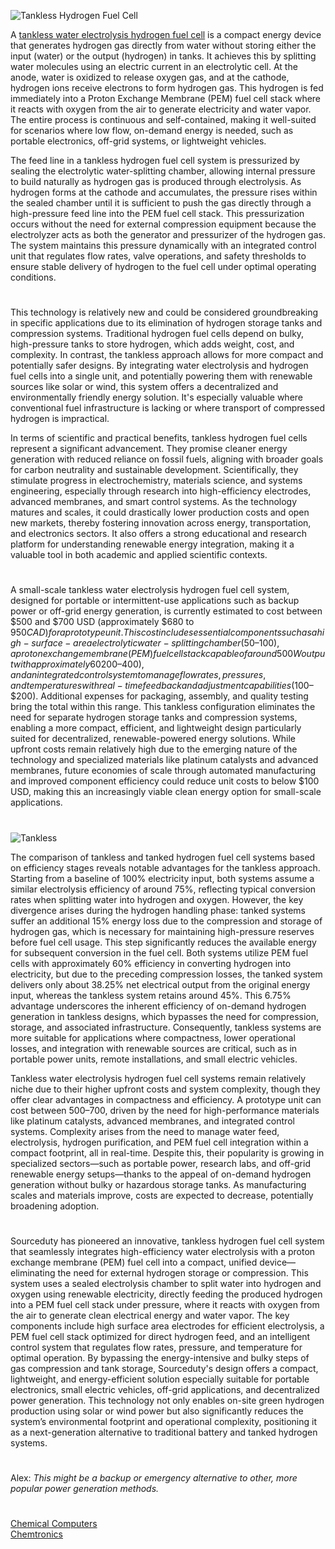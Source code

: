 ![Tankless Hydrogen Fuel Cell](https://github.com/user-attachments/assets/d080b4e2-9662-4beb-bcb6-5c06e85ef9d2)

A [tankless water electrolysis hydrogen fuel cell](https://chatgpt.com/g/g-685b3527bef8819191c8c6ba766a6b4a-tankless-hydrogen) is a compact energy device that generates hydrogen gas directly from water without storing either the input (water) or the output (hydrogen) in tanks. It achieves this by splitting water molecules using an electric current in an electrolytic cell. At the anode, water is oxidized to release oxygen gas, and at the cathode, hydrogen ions receive electrons to form hydrogen gas. This hydrogen is fed immediately into a Proton Exchange Membrane (PEM) fuel cell stack where it reacts with oxygen from the air to generate electricity and water vapor. The entire process is continuous and self-contained, making it well-suited for scenarios where low flow, on-demand energy is needed, such as portable electronics, off-grid systems, or lightweight vehicles.

The feed line in a tankless hydrogen fuel cell system is pressurized by sealing the electrolytic water-splitting chamber, allowing internal pressure to build naturally as hydrogen gas is produced through electrolysis. As hydrogen forms at the cathode and accumulates, the pressure rises within the sealed chamber until it is sufficient to push the gas directly through a high-pressure feed line into the PEM fuel cell stack. This pressurization occurs without the need for external compression equipment because the electrolyzer acts as both the generator and pressurizer of the hydrogen gas. The system maintains this pressure dynamically with an integrated control unit that regulates flow rates, valve operations, and safety thresholds to ensure stable delivery of hydrogen to the fuel cell under optimal operating conditions.

#

This technology is relatively new and could be considered groundbreaking in specific applications due to its elimination of hydrogen storage tanks and compression systems. Traditional hydrogen fuel cells depend on bulky, high-pressure tanks to store hydrogen, which adds weight, cost, and complexity. In contrast, the tankless approach allows for more compact and potentially safer designs. By integrating water electrolysis and hydrogen fuel cells into a single unit, and potentially powering them with renewable sources like solar or wind, this system offers a decentralized and environmentally friendly energy solution. It's especially valuable where conventional fuel infrastructure is lacking or where transport of compressed hydrogen is impractical.

In terms of scientific and practical benefits, tankless hydrogen fuel cells represent a significant advancement. They promise cleaner energy generation with reduced reliance on fossil fuels, aligning with broader goals for carbon neutrality and sustainable development. Scientifically, they stimulate progress in electrochemistry, materials science, and systems engineering, especially through research into high-efficiency electrodes, advanced membranes, and smart control systems. As the technology matures and scales, it could drastically lower production costs and open new markets, thereby fostering innovation across energy, transportation, and electronics sectors. It also offers a strong educational and research platform for understanding renewable energy integration, making it a valuable tool in both academic and applied scientific contexts.

#

A small-scale tankless water electrolysis hydrogen fuel cell system, designed for portable or intermittent-use applications such as backup power or off-grid energy generation, is currently estimated to cost between $500 and $700 USD (approximately $680 to $950 CAD) for a prototype unit. This cost includes essential components such as a high-surface-area electrolytic water-splitting chamber ($50–$100), a proton exchange membrane (PEM) fuel cell stack capable of around 500W output with approximately 60% efficiency ($200–$400), and an integrated control system to manage flow rates, pressures, and temperatures with real-time feedback and adjustment capabilities ($100–$200). Additional expenses for packaging, assembly, and quality testing bring the total within this range. This tankless configuration eliminates the need for separate hydrogen storage tanks and compression systems, enabling a more compact, efficient, and lightweight design particularly suited for decentralized, renewable-powered energy solutions. While upfront costs remain relatively high due to the emerging nature of the technology and specialized materials like platinum catalysts and advanced membranes, future economies of scale through automated manufacturing and improved component efficiency could reduce unit costs to below $100 USD, making this an increasingly viable clean energy option for small-scale applications.

#

![Tankless](https://github.com/user-attachments/assets/53f286da-84cd-406d-af82-db5edd43586e)

The comparison of tankless and tanked hydrogen fuel cell systems based on efficiency stages reveals notable advantages for the tankless approach. Starting from a baseline of 100% electricity input, both systems assume a similar electrolysis efficiency of around 75%, reflecting typical conversion rates when splitting water into hydrogen and oxygen. However, the key divergence arises during the hydrogen handling phase: tanked systems suffer an additional 15% energy loss due to the compression and storage of hydrogen gas, which is necessary for maintaining high-pressure reserves before fuel cell usage. This step significantly reduces the available energy for subsequent conversion in the fuel cell. Both systems utilize PEM fuel cells with approximately 60% efficiency in converting hydrogen into electricity, but due to the preceding compression losses, the tanked system delivers only about 38.25% net electrical output from the original energy input, whereas the tankless system retains around 45%. This 6.75% advantage underscores the inherent efficiency of on-demand hydrogen generation in tankless designs, which bypasses the need for compression, storage, and associated infrastructure. Consequently, tankless systems are more suitable for applications where compactness, lower operational losses, and integration with renewable sources are critical, such as in portable power units, remote installations, and small electric vehicles.

Tankless water electrolysis hydrogen fuel cell systems remain relatively niche due to their higher upfront costs and system complexity, though they offer clear advantages in compactness and efficiency. A prototype unit can cost between $500–$700, driven by the need for high-performance materials like platinum catalysts, advanced membranes, and integrated control systems. Complexity arises from the need to manage water feed, electrolysis, hydrogen purification, and PEM fuel cell integration within a compact footprint, all in real-time. Despite this, their popularity is growing in specialized sectors—such as portable power, research labs, and off-grid renewable energy setups—thanks to the appeal of on-demand hydrogen generation without bulky or hazardous storage tanks. As manufacturing scales and materials improve, costs are expected to decrease, potentially broadening adoption.

#

Sourceduty has pioneered an innovative, tankless hydrogen fuel cell system that seamlessly integrates high-efficiency water electrolysis with a proton exchange membrane (PEM) fuel cell into a compact, unified device—eliminating the need for external hydrogen storage or compression. This system uses a sealed electrolysis chamber to split water into hydrogen and oxygen using renewable electricity, directly feeding the produced hydrogen into a PEM fuel cell stack under pressure, where it reacts with oxygen from the air to generate clean electrical energy and water vapor. The key components include high surface area electrodes for efficient electrolysis, a PEM fuel cell stack optimized for direct hydrogen feed, and an intelligent control system that regulates flow rates, pressure, and temperature for optimal operation. By bypassing the energy-intensive and bulky steps of gas compression and tank storage, Sourceduty's design offers a compact, lightweight, and energy-efficient solution especially suitable for portable electronics, small electric vehicles, off-grid applications, and decentralized power generation. This technology not only enables on-site green hydrogen production using solar or wind power but also significantly reduces the system’s environmental footprint and operational complexity, positioning it as a next-generation alternative to traditional battery and tanked hydrogen systems.

#
Alex: _This might be a backup or emergency alternative to other, more popular power generation methods._
#

[Chemical Computers](https://github.com/sourceduty/Chemical_Computers)
<br>
[Chemtronics](https://github.com/sourceduty/Chemtronics)
